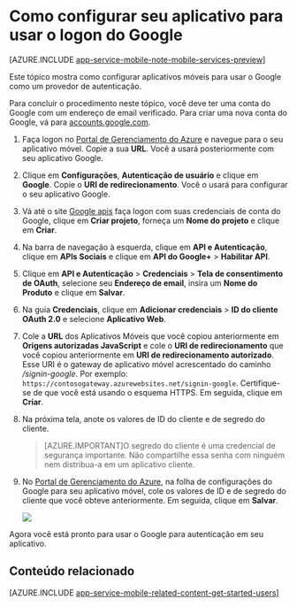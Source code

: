 <properties
	pageTitle="Como configurar a autenticação do Google para seu aplicativo de Serviços de Aplicativos"
	description="Saiba como configurar a autenticação do Google para seu aplicativo de Serviços de Aplicativos."
	services="app-service\mobile"
	documentationCenter=""
	authors="mattchenderson"
	manager="dwrede"
	editor=""/>

<tags
	ms.service="app-service-mobile"
	ms.workload="mobile"
	ms.tgt_pltfrm="na"
	ms.devlang="multiple"
	ms.topic="article"
	ms.date="08/28/2015"
	ms.author="mahender"/>

# Como configurar seu aplicativo para usar o logon do Google

[AZURE.INCLUDE [app-service-mobile-note-mobile-services-preview](../../includes/app-service-mobile-note-mobile-services-preview.md)]

Este tópico mostra como configurar aplicativos móveis para usar o Google como um provedor de autenticação.

Para concluir o procedimento neste tópico, você deve ter uma conta do Google com um endereço de email verificado. Para criar uma nova conta do Google, vá para <a href="http://go.microsoft.com/fwlink/p/?LinkId=268302" target="_blank">accounts.google.com</a>.

1. Faça logon no [Portal de Gerenciamento do Azure] e navegue para o seu aplicativo móvel. Copie a sua **URL**. Você a usará posteriormente com seu aplicativo Google.
 
2. Clique em **Configurações**, **Autenticação de usuário** e clique em **Google**. Copie o **URI de redirecionamento**. Você o usará para configurar o seu aplicativo Google.

3. Vá até o site [Google apis](http://go.microsoft.com/fwlink/p/?LinkId=268303) faça logon com suas credenciais de conta do Google, clique em **Criar projeto**, forneça um **Nome do projeto** e clique em **Criar**.

4. Na barra de navegação à esquerda, clique em **API e Autenticação**, clique em **APIs Sociais** e clique em **API do Google+** > **Habilitar API**.

5. Clique em **API e Autenticação** > **Credenciais** > **Tela de consentimento de OAuth**, selecione seu **Endereço de email**, insira um **Nome do Produto** e clique em **Salvar**.

6. Na guia **Credenciais**, clique em **Adicionar credenciais** > **ID do cliente OAuth 2.0** e selecione **Aplicativo Web**.

7. Cole a **URL** dos Aplicativos Móveis que você copiou anteriormente em **Origens autorizadas JavaScript** e cole o **URI de redirecionamento** que você copiou anteriormente em **URI de redirecionamento autorizado**. Esse URI é o gateway de aplicativo móvel acrescentado do caminho _/signin-google_. Por exemplo: `https://contosogateway.azurewebsites.net/signin-google`. Certifique-se de que você está usando o esquema HTTPS. Em seguida, clique em **Criar**.

8. Na próxima tela, anote os valores de ID do cliente e de segredo do cliente.

    > [AZURE.IMPORTANT]O segredo do cliente é uma credencial de segurança importante. Não compartilhe essa senha com ninguém nem distribua-a em um aplicativo cliente.

9. No [Portal de Gerenciamento do Azure], na folha de configurações do Google para seu aplicativo móvel, cole os valores de ID e de segredo do cliente que você obteve anteriormente. Em seguida, clique em **Salvar**.

     ![][1]

Agora você está pronto para usar o Google para autenticação em seu aplicativo.

## <a name="related-content"> </a>Conteúdo relacionado

[AZURE.INCLUDE [app-service-mobile-related-content-get-started-users](../../includes/app-service-mobile-related-content-get-started-users.md)]


<!-- Anchors. -->

<!-- Images. -->

[0]: ./media/app-service-mobile-how-to-configure-google-authentication-preview/mobile-app-google-redirect.png
[1]: ./media/app-service-mobile-how-to-configure-google-authentication-preview/mobile-app-google-settings.png

<!-- URLs. -->

[Google apis]: http://go.microsoft.com/fwlink/p/?LinkId=268303

[Portal de Gerenciamento do Azure]: https://portal.azure.com/
 

<!---HONumber=September15_HO1-->